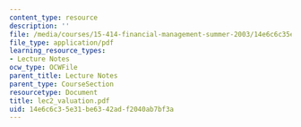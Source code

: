 ```yaml
---
content_type: resource
description: ''
file: /media/courses/15-414-financial-management-summer-2003/14e6c6c35e31be6342adf2040ab7bf3a_lec2_valuation.pdf
file_type: application/pdf
learning_resource_types:
- Lecture Notes
ocw_type: OCWFile
parent_title: Lecture Notes
parent_type: CourseSection
resourcetype: Document
title: lec2_valuation.pdf
uid: 14e6c6c3-5e31-be63-42ad-f2040ab7bf3a
---
```

